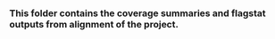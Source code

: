 ### This folder contains the coverage summaries and flagstat outputs from alignment of the project.
